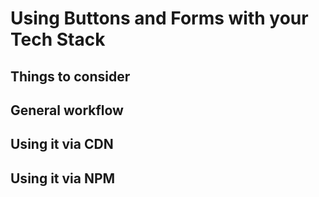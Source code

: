 
# Using Buttons and Forms with your Tech Stack

## Things to consider

## General workflow

## Using it via CDN

## Using it via NPM
